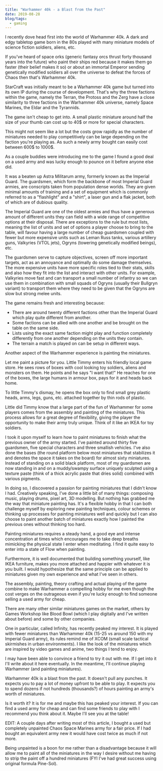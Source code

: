 ```yaml
---
title: "Warhammer 40k - a Blast from the Past"
date: 2019-08-28
blog/tags:
  - gaming
---
```


I recently dove head first into the world of Warhammer 40k. A dark and edgy tabletop game born in the 80s played with many miniature models of science fiction soldiers, aliens, etc.

If you've heard of space orks (generic fantasy orcs thrust forty thousand years into the future) who paint their ships red because it makes them go faster (their belief makes it so) or about an immortal Emperor sending genetically modified soldiers all over the universe to defeat the forces of Chaos then that's Warhammer 40k.

StarCraft was initially meant to be a Warhammer 40k game but turned into its own IP during the course of development. That's why the three factions within the game, namely the Terran, the Protoss and the Zerg have a close similarity to three factions in the Warhammer 40k universe, namely Space Marines, the Eldar and the Tyrannids.

The game isn't cheap to get into. A small plastic miniature around half the size of your thumb can cost up to 40$ or more for special characters.

This might not seem like a lot but the costs grow rapidly as the number of miniatures needed to play competitively can be large depending on the faction you're playing as. As such a newly army bought can easily cost between 600$ to 1000$.

As a couple buddies were introducing me to the game I found a good deal on a used army and was lucky enough to pounce on it before anyone else did.

It was a beaten up Astra Militarum army, formerly known as the Imperial Guard. The guardsmen, which form the backbone of most Imperial Guard armies, are conscripts taken from population dense worlds. They are given minimal amounts of training and a set of equipment which is commonly referred to as a "flashlight" and a "shirt", a laser gun and a flak jacket, both of which are of dubious quality.

The Imperial Guard are one of the oldest armies and thus have a generous amount of different units they can field with a wide range of competitive options at their disposal. There are exceptions to the rule but most lists, meaning the list of units and set of options a player choose to bring to the table, will favour having a large number of cheap guardsmen coupled with fewer but more expensive units such as Leman Russ tanks, various artillery guns, Valkyries (VTOL jets), Ogryns (towering genetically modified beings), etc.

The guardsmen serve to capture objectives, screen off more important targets, act as an annoyance and optimally do some damage themselves. The more expensive units have more specific roles tied to their stats, skills and also how they fit into the list and interact with other units. For example, Valkyries move fast and can transport a small number of infantry so we can use them in combination with small squads of Ogryns (usually their Bullgryn variant) to transport them where they need to be given that the Ogryns are slow but strong melee units.

The game remains fresh and interesting because:

- There are around twenty different factions other than the Imperial Guard which play quite different from another.
- Some factions can be allied with one another and be brought on the table on the same side.
- Lists using the exact same faction might play and function completely differently from one another depending on the units they contain.
- The terrain a match is played on can be setup in different ways.

Another aspect of the Warhammer experience is painting the miniatures.

Let me paint a picture for you. Little Timmy enters his friendly local game store. He sees rows of boxes with cool looking toy soldiers, aliens and monsters on them. He points and he says "I want that!" He reaches for one of the boxes, the large humans in armour box, pays for it and heads back home.

To little Timmy's dismay, he opens the box only to find small grey plastic heads, arms, legs, guns, etc. attached together by thin rods of plastic.

Little did Timmy know that a large part of the fun of Warhammer for some players comes from the assembly and painting of the miniatures. This process allows for a great degree of flexibility, giving the player the opportunity to make their army truly unique. Think of it like an IKEA for toy soldiers.

I took it upon myself to learn how to paint miniatures to finish what the previous owner of the army started. I've painted around thirty five guardsmen, five special characters and three smallish vehicles. I've also done the bases (the round platform below most miniatures that stabilizes it and denotes the space it takes on the board) for almost sixty miniatures. Instead of standing on a solid black platform, most of my guardsmen are now standing in and on a muddy/swampy surface uniquely sculpted using a texture paste (think of a thick acrylic paste that dries solid) combined with various pigments.

In doing so, I discovered a passion for painting miniatures that I didn't know I had. Creatively speaking, I've done a little bit of many things: composing music, playing drums, pixel art, 3D modelling. But nothing has grabbed me the way that miniature painting has. It's a flexible hobby in that I can both challenge myself by exploring new painting techniques, colour schemes or thinking up processes for painting miniatures well and quickly but I can also choose to paint another batch of miniatures exactly how I painted the previous ones without thinking too hard.

Painting miniatures requires a steady hand, a good eye and intense concentration at times which encourages me to take deep breaths mimicking the physical state I enter when meditating. I find it quite easy to enter into a state of Flow when painting.

Furthermore, it is well documented that building something yourself, like IKEA furniture, makes you more attached and happier with whatever it is you built. I would hypothesize that the same principle can be applied to miniatures given my own experience and what I've seen in others.

The assembly, painting, theory crafting and actual playing of the game combine to make Warhammer a compelling hobby for me even though the cost verges on the outrageous even if you're lucky enough to find someone selling a used army for cheap.

There are many other similar miniatures games on the market, others by Games Workshop like Blood Bowl (which I play digitally and I've written about before) and some by other companies.

One in particular, called Infinity, has recently peaked my interest. It is played with fewer miniatures than Warhammer 40k (15-25 vs around 150 with my Imperial Guard army), its rules remind me of XCOM (small scale tactical skirmishes in urban environments). I like the look of the miniatures which are inspired by video games and anime, two things I tend to enjoy.

I may have been able to convince a friend to try it out with me. If I get into it I'll write about it here eventually. In the meantime, I'll continue playing Warhammer (and painting miniatures).

Warhammer 40k is a blast from the past. It doesn't pull any punches. It expects you to pay a lot of money upfront to be able to play. It expects you to spend dozens if not hundreds (thousands?) of hours painting an army's worth of miniatures.

Is it worth it? It is for me and maybe this has peaked your interest. If you can find a used army for cheap and can find some friends to play with I recommend you think about it. Maybe I'll see you at the table!

EDIT: A couple days after writing most of this article, I bought a used but completely unpainted Chaos Space Marines army for a fair price. If I had bought an equivalent army new it would have cost twice as much if not more.

Being unpainted is a boon for me rather than a disadvantage because it will allow me to paint all of the miniatures in the way I desire without me having to strip the paint off a hundred miniatures (FYI I've had great success using original formula Pine-Sol).
